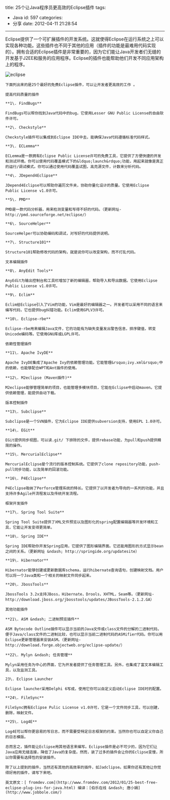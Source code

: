 title: 25个让Java程序员更高效的Eclipse插件
tags:
  - Java
id: 597
categories:
  - 分享
date: 2012-04-11 21:28:54
---

Eclipse提供了一个可扩展插件的开发系统。这就使得Eclipse在运行系统之上可以实现各种功能。这些插件也不同于其他的应用（插件的功能是最难用代码实现的）。拥有合适的Eclipse插件是非常重要的，因为它们能让Java开发者们无缝的开发基于J2EE和服务的应用程序。Eclipse的插件也能帮助他们开发不同应用架构上的程序。

![eclipse](http://www.zhangmin.name/blog/wp-content/uploads/0737020704587373.jpg)

	下面列出来的是25个最好的免费Eclipse插件，可以让开发者更高效的工作 。

	提高代码质量的插件

	**1\. FindBugs**

	FindBugs可以帮你找到Java代码中的bug，它使用Lesser GNU Public License的自由软件许可。

	**2\. Checkstyle**

	Checkstyle插件可以集成到Eclipse IDE中去，能确保Java代码遵循标准代码样式。

	**3\. ECLemma**

	ECLemma是一款拥有Eclipse Public License许可的免费工具，它提供了方便快捷的开发和测试环境。你可以使用代码覆盖模式下的&ldquo;launch&rdquo;功能，用起来就像是真正的运行/调试模式。你可以通过使用代码覆盖试图，高亮源文件，计数来分析代码。

	**4\. JDepend4Eclipse**

	JDepend4Eclipse可以帮助你遍历文件夹，协助你量化设计的质量。它使用Eclipse Public License v1.0许可。

	**5\. PMD**

	PMD是一款代码分析器，用来检测变量和写得不好的代码。（更新网址-http://pmd.sourceforge.net/eclipse/）

	**6\. SourceHelper**

	SourceHelper可以协助编码和调试，对写好的代码提供说明。

	**7\. Structure101**

	Structure101帮助修改代码的架构，就是说你可以改变架构，而不打乱代码。

	文本编辑插件

	**8\. AnyEdit Tools**

	AnyEdit为输出控制台和工具栏增加了新的编辑器，帮助导入和导出数据。它使用Eclipse Public License v1.0许可。

	**9\. Eclim**

	Eclim给Eclipse引入了Vim的功能，Vim是最好的编辑器之一。开发者可以采用不同的语言来编写代码，它也提供bug纠错功能。Eclim使用GPLV3许可。

	**10\. Eclipse-rbe**

	Eclipse-rbe用来编辑Java文件，它的功能有为缺失变量发出警告信息，排序键值，转变Unicode编码等。它使用GNU库或LGPL许可。

	依赖性管理插件

	**11\. Apache IvyDE**

	Apache IvyDE集成了Apache Ivy的依赖管理功能。它能管理&rsquo;ivy.xml&rsquo;中的依赖，也能够配合WPT和Ant插件的使用。

	**12\. M2eclipse (Maven插件)**

	M2eclipse能够管理简单的项目，也能管理多模块项目，它能在Eclipse中启动maven。它提供依赖管理，能提供自动下载。

	版本控制插件

	**13\. Subclipse**

	Subclipse是一个SVN插件，它为Eclipse IDE提供subversion支持，使用EPL 1.0许可。

	**14\. EGit**

	EGit提供同步视图，可以读.git/ 下排除的文件，提供rebase功能，为pull和push提供精简的操作。

	**15\. MercurialEclipse**

	MercurialEclipse是个流行的版本控制系统。它提供了clone repository功能，push-pull同步功能，以及简单的回滚功能。

	**16\. P4Eclipse**

	P4Eclipse吸纳了Perforce管理系统的特长。它提供了以开发者为导向的一系列的功能，并且支持许多Agile开流程发以及传统开发流程。

	框架开发插件

	**17\. Spring Tool Suite**

	Spring Tool Suite提供了XML文件预览以及图形化的spring配置编辑器等开发环境和工具，它能让开发变得更简单。

	**18\. Spring IDE**

	Spring IDE帮助你开发Spring应用，它提供了图形编辑界面。它还能用图形的方式显示bean之间的关系。（更新网址 &ndash; http://springide.org/updatesite）

	**19\. Hibernator**

	Hibernator能够创建或更新数据库schema，运行hibernate查询语句，创建映射文档。用户可以将一个Java类和一个相关的映射文件同步起来。

	**20\. JbossTools**

	JbossTools 3.2x支持JBoss，Hibernate，Drools，XHTML，Seam等。（更新网址-http://download.jboss.org/jbosstools/updates/JBossTools-2.1.2.GA）

	其他功能插件

	**21\. ASM &ndash; 二进制预览插件**

	ASM Bytecode Outline插件可以显示当前的Java文件或class文件的分解的二进制代码，便于Java/class文件的二进制比较，也可以显示当前二进制代码的ASMifier代码。你可以用Eclipse更新管理器来安装ASM。（更新网址-http://download.forge.objectweb.org/eclipse-update/）

	**22\. Mylyn &ndash; 任务管理**

	Mylyn采用任务为中心的界面，它为开发者提供了任务管理工具。另外，也集成了富文本编辑工具，以及监测工具。

	23\. Eclipse Launcher

	Eclipse launcher采用Delphi 6写成，使用它你可以自定义启动Eclipse IDE时的配置。

	**24\. FileSync**

	FileSync拥有Eclipse Pulic License v1.0许可，它是一个文件同步工具，可以创建，删除，映射文件。

	**25\. Log4E**

	Log4E可以帮你更容易的写日志，而不需要受特定日志框架的约束。当然你也可以自定义你自己的日志模版。

	总而言之，插件能让Eclipse用其他语言来编写。Eclipse插件是必不可少的，因为它们让Java应用无缝连接，降低了Java的复杂度。然而，装了过多的插件会让你的Eclipse变慢，所以你需要有选择性的安装插件。

	除了以上提到的插件，当然还有其他的高效率的插件，如Jadclipse。如果你还有其他让你觉得好用的插件，请写下来吧。

	英文原文：[ fromdev.com](http://www.fromdev.com/2012/01/25-best-free-eclipse-plug-ins-for-java.html) 编译：[伯乐在线 &ndash; 唐小娟](http://www.jobbole.com/)